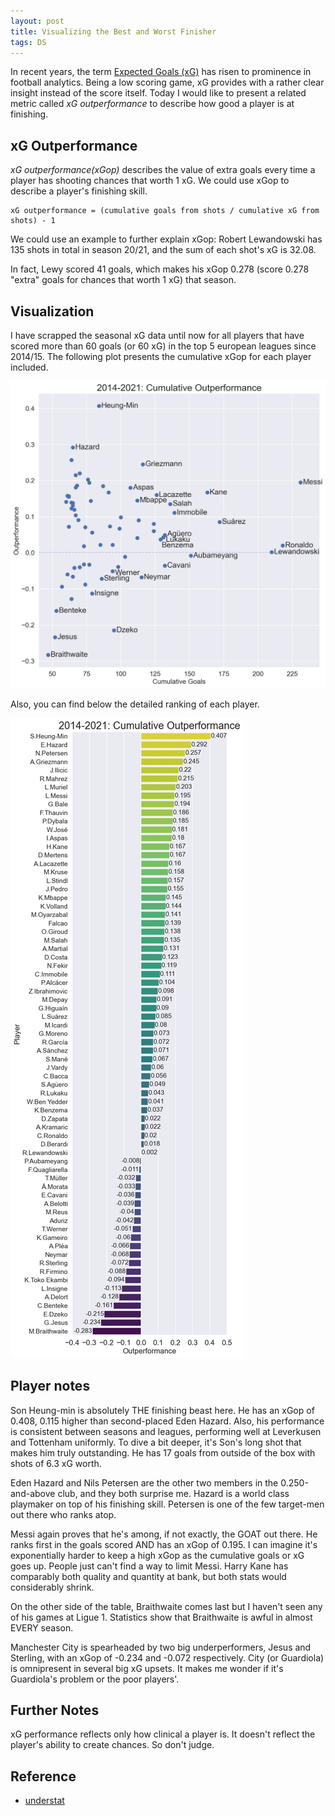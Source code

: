 ```yaml
---
layout: post
title: Visualizing the Best and Worst Finisher
tags: DS
---
```


In recent years, the term [Expected Goals (xG)](https://www.driblab.com/analysis-team/expected-goals-xg-what-it-is-and-how-it-works/) has risen to prominence in football analytics. Being a low scoring game, xG provides with a rather clear insight instead of the score itself. Today I would like to present a related metric called _xG outperformance_ to describe how good a player is at finishing.

## xG Outperformance

_xG outperformance(xGop)_ describes the value of extra goals every time a player has shooting chances that worth 1 xG. We could use xGop to describe a player's finishing skill.

```
xG outperformance = (cumulative goals from shots / cumulative xG from shots) - 1
```

We could use an example to further explain xGop: Robert Lewandowski has 135 shots in total in season 20/21, and the sum of each shot's xG is 32.08.

In fact, Lewy scored 41 goals, which makes his xGop 0.278 (score 0.278 "extra" goals for chances that worth 1 xG) that season.

## Visualization

I have scrapped the seasonal xG data until now for all players that have scored more than 60 goals (or 60 xG) in the top 5 european leagues since 2014/15. The following plot presents the cumulative xGop for each player included.

![Plot1](https://raw.githubusercontent.com/Jiaxigu/Jiaxigu.github.io/master/assets/images/2021-10-07-xg-outperformance.png)

Also, you can find below the detailed ranking of each player.

![Plot2](https://raw.githubusercontent.com/Jiaxigu/Jiaxigu.github.io/master/assets/images/2021-10-07-xg-violin.png)

## Player notes

Son Heung-min is absolutely THE finishing beast here. He has an xGop of 0.408, 0.115 higher than second-placed Eden Hazard. Also, his performance is consistent between seasons and leagues, performing well at Leverkusen and Tottenham uniformly. To dive a bit deeper, it's Son's long shot that makes him truly outstanding. He has 17 goals from outside of the box with shots of 6.3 xG worth.

Eden Hazard and Nils Petersen are the other two members in the 0.250-and-above club, and they both surprise me. Hazard is a world class playmaker on top of his finishing skill. Petersen is one of the few target-men out there who ranks atop.

Messi again proves that he's among, if not exactly, the GOAT out there. He ranks first in the goals scored AND has an xGop of 0.195. I can imagine it's exponentially harder to keep a high xGop as the cumulative goals or xG goes up. People just can't find a way to limit Messi. Harry Kane has comparably both quality and quantity at bank, but both stats would considerably shrink.

On the other side of the table, Braithwaite comes last but I haven't seen any of his games at Ligue 1. Statistics show that Braithwaite is awful in almost EVERY season.

Manchester City is spearheaded by two big underperformers, Jesus and Sterling, with an xGop of -0.234 and -0.072 respectively. City (or Guardiola) is omnipresent in several big xG upsets. It makes me wonder if it's Guardiola's problem or the poor players'.

## Further Notes

xG performance reflects only how clinical a player is. It doesn't reflect the player's ability to create chances. So don't judge.

## Reference

- [understat](https://understat.com/)
